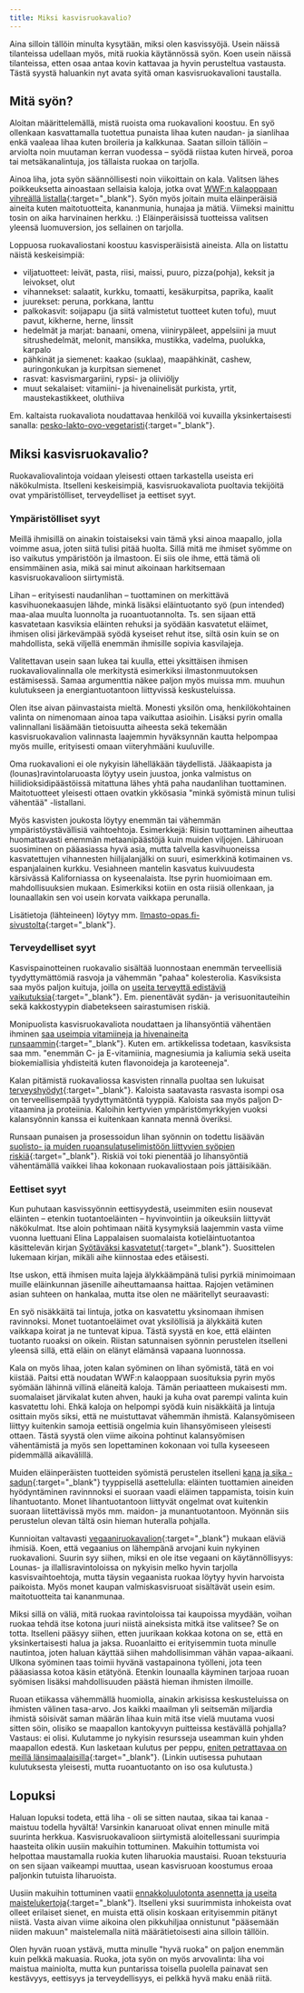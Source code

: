 ```yaml
---
title: Miksi kasvisruokavalio?
---
```


Aina silloin tällöin minulta kysytään, miksi olen kasvissyöjä. Usein näissä tilanteissa udellaan myös, mitä ruokia käytännössä syön. Koen usein näissä tilanteissa, etten osaa antaa kovin kattavaa ja hyvin perusteltua vastausta. Tästä syystä haluankin nyt avata syitä oman kasvisruokavalioni taustalla.

## Mitä syön?

Aloitan määrittelemällä, mistä ruoista oma ruokavalioni koostuu. En syö ollenkaan kasvattamalla tuotettua punaista lihaa kuten naudan- ja sianlihaa enkä vaaleaa lihaa kuten broileria ja kalkkunaa. Saatan silloin tällöin – arviolta noin muutaman kerran vuodessa – syödä riistaa kuten hirveä, poroa tai metsäkanalintuja, jos tällaista ruokaa on tarjolla.

Ainoa liha, jota syön säännöllisesti noin viikoittain on kala. Valitsen lähes poikkeuksetta ainoastaan sellaisia kaloja, jotka ovat [WWF:n kalaoppaan vihreällä listalla](http://wwf.fi/kalaopas){:target="_blank"}. Syön myös joitain muita eläinperäisiä aineita kuten maitotuotteita, kananmunia, hunajaa ja mätiä. Viimeksi mainittu tosin on aika harvinainen herkku. :) Eläinperäisissä tuotteissa valitsen yleensä luomuversion, jos sellainen on tarjolla.

Loppuosa ruokavaliostani koostuu kasvisperäisistä aineista. Alla on listattu näistä keskeisimpiä:

* viljatuotteet: leivät, pasta, riisi, maissi, puuro, pizza(pohja), keksit ja leivokset, olut
* vihannekset: salaatit, kurkku, tomaatti, kesäkurpitsa, paprika, kaalit
* juurekset: peruna, porkkana, lanttu
* palkokasvit: soijapapu (ja siitä valmistetut tuotteet kuten tofu), muut pavut, kikherne, herne, linssit
* hedelmät ja marjat: banaani, omena, viinirypäleet, appelsiini ja muut sitrushedelmät, melonit, mansikka, mustikka, vadelma, puolukka, karpalo
* pähkinät ja siemenet: kaakao (suklaa), maapähkinät, cashew, auringonkukan ja kurpitsan siemenet
* rasvat: kasvismargariini, rypsi- ja oliiviöljy
* muut sekalaiset: vitamiini- ja hivenainelisät purkista, yrtit, maustekastikkeet, oluthiiva

Em. kaltaista ruokavaliota noudattavaa henkilöä voi kuvailla yksinkertaisesti sanalla: [pesko-lakto-ovo-vegetaristi](https://fi.wikipedia.org/wiki/Kasvissy%C3%B6nti#Kasvisruokavalioiden_variaatioita){:target="_blank"}.

## Miksi kasvisruokavalio?

Ruokavaliovalintoja voidaan yleisesti ottaen tarkastella useista eri näkökulmista. Itselleni keskeisimpiä, kasvisruokavaliota puoltavia tekijöitä ovat ympäristölliset, terveydelliset ja eettiset syyt.

### Ympäristölliset syyt

Meillä ihmisillä on ainakin toistaiseksi vain tämä yksi ainoa maapallo, jolla voimme asua, joten siitä tulisi pitää huolta. Sillä mitä me ihmiset syömme on iso vaikutus ympäristöön ja ilmastoon. Ei siis ole ihme, että tämä oli ensimmäinen asia, mikä sai minut aikoinaan harkitsemaan kasvisruokavalioon siirtymistä.

Lihan – erityisesti naudanlihan – tuottaminen on merkittävä kasvihuonekaasujen lähde, minkä lisäksi eläintuotanto syö (pun intended) maa-alaa muulta luonnolta ja ruoantuotannolta. Ts. sen sijaan että kasvatetaan kasviksia eläinten rehuksi ja syödään kasvatetut eläimet, ihmisen olisi järkevämpää syödä kyseiset rehut itse, siltä osin kuin se on mahdollista, sekä viljellä enemmän ihmisille sopivia kasvilajeja.

Valitettavan usein saan lukea tai kuulla, ettei yksittäisen ihmisen ruokavaliovalinnalla ole merkitystä esimerkiksi ilmastonmuutoksen estämisessä. Samaa argumenttia näkee paljon myös muissa mm. muuhun kulutukseen ja energiantuotantoon liittyvissä keskusteluissa.

Olen itse aivan päinvastaista mieltä. Monesti yksilön oma, henkilökohtainen valinta on nimenomaan ainoa tapa vaikuttaa asioihin. Lisäksi pyrin omalla valinnallani lisäämään tietoisuutta aiheesta sekä tekemään kasvisruokavalion valinnasta laajemmin hyväksynnän kautta helpompaa myös muille, erityisesti omaan viiteryhmääni kuuluville.

Oma ruokavalioni ei ole nykyisin lähelläkään täydellistä. Jääkaapista ja (lounas)ravintolaruoasta löytyy usein juustoa, jonka valmistus on hiilidioksidipäästöissä mitattuna lähes yhtä paha naudanlihan tuottaminen. Maitotuotteet yleisesti ottaen ovatkin ykkösasia "minkä syömistä minun tulisi vähentää" -listallani.

Myös kasvisten joukosta löytyy enemmän tai vähemmän ympäristöystävällisiä vaihtoehtoja. Esimerkkejä: Riisin tuottaminen aiheuttaa huomattavasti enemmän metaanipäästöjä kuin muiden viljojen. Lähiruoan suosiminen on pääasiassa hyvä asia, mutta talvella kasvihuoneissa kasvatettujen vihannesten hiilijalanjälki on suuri, esimerkkinä kotimainen vs. espanjalainen kurkku. Vesiahneen mantelin kasvatus kuivuudesta kärsivässä Kaliforniassa on kyseenalaista. Itse pyrin huomioimaan em. mahdollisuuksien mukaan. Esimerkiksi kotiin en osta riisiä ollenkaan, ja lounaallakin sen voi usein korvata vaikkapa perunalla.

Lisätietoja (lähteineen) löytyy mm. [Ilmasto-opas.fi-sivustolta](https://ilmasto-opas.fi/fi/ilmastonmuutos/hillinta/-/artikkeli/ab196e68-c632-4bef-86f3-18b5ce91d655/ilmastomyotainen-ruoka.html){:target="_blank"}.

### Terveydelliset syyt

Kasvispainotteinen ruokavalio sisältää luonnostaan enemmän terveellisiä tyydyttymättömiä rasvoja ja vähemmän "pahaa" kolesterolia. Kasviksista saa myös paljon kuituja, joilla on [useita terveyttä edistäviä vaikutuksia](http://www.terveyskirjasto.fi/terveyskirjasto/tk.koti?p_artikkeli=skr00013){:target="_blank"}. Em. pienentävät sydän- ja verisuonitauteihin sekä kakkostyypin diabetekseen sairastumisen riskiä.

Monipuolista kasvisruokavaliota noudattaen ja lihansyöntiä vähentäen ihminen [saa useimpia vitamiineja ja hivenaineita runsaammin](http://www.ruokatieto.fi/uutiset/reheva-kasvisruokavalio-hyvaksi-terveydelle-ja-ymparistolle){:target="_blank"}. Kuten em. artikkelissa todetaan, kasviksista saa mm. "enemmän C- ja E-vitamiinia, magnesiumia ja kaliumia sekä useita biokemiallisia yhdisteitä kuten flavonoideja ja karoteeneja".

Kalan pitämistä ruokavaliossa kasvisten rinnalla puoltaa sen lukuisat [terveyshyödyt](http://www.terveyskirjasto.fi/terveyskirjasto/tk.koti?p_artikkeli=skr00072&p_haku=100%20kysymyst%C3%A4%20ravinnosta){:target="_blank"}. Kaloista saatavasta rasvasta isompi osa on terveellisempää tyydyttymätöntä tyyppiä. Kaloista saa myös paljon D-vitaamina ja proteiinia. Kaloihin kertyvien ympäristömyrkkyjen vuoksi kalansyönnin kanssa ei kuitenkaan kannata mennä överiksi.

Runsaan punaisen ja prosessoidun lihan syönnin on todettu lisäävän [suolisto- ja muiden ruoansulatuselimistöön liittyvien syöpien riskiä](http://www.hs.fi/ruoka/a1305913013094){:target="_blank"}. Riskiä voi toki pienentää jo lihansyöntiä vähentämällä vaikkei lihaa kokonaan ruokavaliostaan pois jättäisikään.

### Eettiset syyt

Kun puhutaan kasvissyönnin eettisyydestä, useimmiten esiin nousevat eläinten – etenkin tuotantoeläinten – hyvinvointiin ja oikeuksiin liittyvät näkökulmat. Itse aloin pohtimaan näitä kysymyksiä laajemmin vasta viime vuonna luettuani Elina Lappalaisen suomalaista kotieläintuotantoa käsittelevän kirjan [Syötäväksi kasvatetut](http://www.syotavaksikasvatetut.fi/){:target="_blank"}. Suosittelen lukemaan kirjan, mikäli aihe kiinnostaa edes etäisesti.

Itse uskon, että ihmisen muita lajeja älykkäämpänä tulisi pyrkiä minimoimaan muille eläinkunnan jäsenille aiheuttamaansa haittaa. Rajojen vetäminen asian suhteen on hankalaa, mutta itse olen ne määritellyt seuraavasti:

En syö nisäkkäitä tai lintuja, jotka on kasvatettu yksinomaan ihmisen ravinnoksi. Monet tuotantoeläimet ovat yksilöllisiä ja älykkäitä kuten vaikkapa koirat ja ne tuntevat kipua. Tästä syystä en koe, että eläinten tuotanto ruoaksi on oikein. Riistan satunnaisen syönnin perustelen itselleni yleensä sillä, että eläin on elänyt elämänsä vapaana luonnossa.

Kala on myös lihaa, joten kalan syöminen on lihan syömistä, tätä en voi kiistää. Paitsi että noudatan WWF:n kalaoppaan suosituksia pyrin myös syömään lähinnä villinä eläneitä kaloja. Tämän periaatteen mukaisesti mm. suomalaiset järvikalat kuten ahven, hauki ja kuha ovat parempi valinta kuin kasvatettu lohi. Ehkä kaloja on helpompi syödä kuin nisäkkäitä ja lintuja osittain myös siksi, että ne muistuttavat vähemmän ihmistä. Kalansyömiseen liittyy kuitenkin samoja eettisiä ongelmia kuin lihansyömiseen yleisesti ottaen. Tästä syystä olen viime aikoina pohtinut kalansyömisen vähentämistä ja myös sen lopettaminen kokonaan voi tulla kyseeseen pidemmällä aikavälillä.

Muiden eläinperäisten tuotteiden syömistä perustelen itselleni [kana ja sika -sadun](https://en.wikipedia.org/wiki/The_Chicken_and_the_Pig){:target="_blank"} tyyppisellä asettelulla: eläinten tuottamien aineiden hyödyntäminen ravinnnoksi ei suoraan vaadi eläimen tappamista, toisin kuin lihantuotanto. Monet lihantuotantoon liittyvät ongelmat ovat kuitenkin suoraan liitettävissä myös mm. maidon- ja munantuotantoon. Myönnän siis perustelun olevan tältä osin hieman huteralla pohjalla.

Kunnioitan valtavasti [vegaaniruokavalion](http://www.vegaaniliitto.fi/www/fi/tietoa/mika-on-vegaani){:target="_blank"} mukaan eläviä ihmisiä. Koen, että vegaanius on lähempänä arvojani kuin nykyinen ruokavalioni. Suurin syy siihen, miksi en ole itse vegaani on käytännöllisyys: Lounas- ja illallisravintoloissa on nykyisin melko hyvin tarjolla kasvisvaihtoehtoja, mutta täysin vegaanista ruokaa löytyy hyvin harvoista paikoista. Myös monet kaupan valmiskasvisruoat sisältävät usein esim. maitotuotteita tai kananmunaa.

Miksi sillä on väliä, mitä ruokaa ravintoloissa tai kaupoissa myydään, voihan ruokaa tehdä itse kotona juuri niistä aineksista mitkä itse valitsee? Se on totta. Itselleni pääsyy siihen, etten juurikaan kokkaa kotona on se, että en yksinkertaisesti halua ja jaksa. Ruoanlaitto ei erityisemmin tuota minulle nautintoa, joten haluan käyttää siihen mahdollisimman vähän vapaa-aikaani. Ulkona syöminen taas toimii hyvänä vastapainona työlleni, jota teen pääasiassa kotoa käsin etätyönä. Etenkin lounaalla käyminen tarjoaa ruoan syömisen lisäksi mahdollisuuden päästä hieman ihmisten ilmoille.

Ruoan etiikassa vähemmällä huomiolla, ainakin arkisissa keskusteluissa on ihmisten välinen tasa-arvo. Jos kaikki maailman yli seitsemän miljardia ihmistä söisivät saman määrän lihaa kuin mitä itse vielä muutama vuosi sitten söin, olisiko se maapallon kantokyvyn puitteissa kestävällä pohjalla? Vastaus: ei olisi. Kulutamme jo nykyisin resursseja useamman kuin yhden maapallon edestä. Kun lasketaan kulutus per peppu, [eniten petrattavaa on meillä länsimaalaisilla](http://www.bbc.com/news/magazine-33133712){:target="_blank"}. (Linkin uutisessa puhutaan kulutuksesta yleisesti, mutta ruoantuotanto on iso osa kulutusta.)

## Lopuksi

Haluan lopuksi todeta, että liha - oli se sitten nautaa, sikaa tai kanaa - maistuu todella hyvältä! Varsinkin kanaruoat olivat ennen minulle mitä suurinta herkkua. Kasvisruokavalioon siirtymistä aloitellessani suurimpia haasteita olikin uusiin makuihin tottuminen. Makuihin tottumista voi helpottaa maustamalla ruokia kuten liharuokia maustaisi. Ruoan tekstuuria on sen sijaan vaikeampi muuttaa, usean kasvisruoan koostumus eroaa paljonkin tutuista liharuoista.

Uusiin makuihin tottuminen vaatii [ennakkoluulotonta asennetta ja useita maistelukertoja](http://www.theguardian.com/lifeandstyle/wordofmouth/2013/feb/26/healthy-food-train-yourself-like-it){:target="_blank"}. Itselleni yksi suurimmista inhokeista ovat olleet erilaiset sienet, en muista että olisin koskaan erityisemmin pitänyt niistä. Vasta aivan viime aikoina olen pikkuhiljaa onnistunut "pääsemään niiden makuun" maistelemalla niitä määrätietoisesti aina silloin tällöin.

Olen hyvän ruoan ystävä, mutta minulle "hyvä ruoka" on paljon enemmän kuin pelkkä makuasia. Ruoka, jota syön on myös arvovalinta: liha voi maistua mainiolta, mutta kun puntarissa toisella puolella painavat sen kestävyys, eettisyys ja terveydellisyys, ei pelkkä hyvä maku enää riitä.